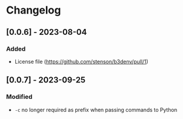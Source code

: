 # Changelog

## [0.0.6] - 2023-08-04
### Added
- License file (https://github.com/stenson/b3denv/pull/1)

## [0.0.7] - 2023-09-25
### Modified
- `-c` no longer required as prefix when passing commands to Python